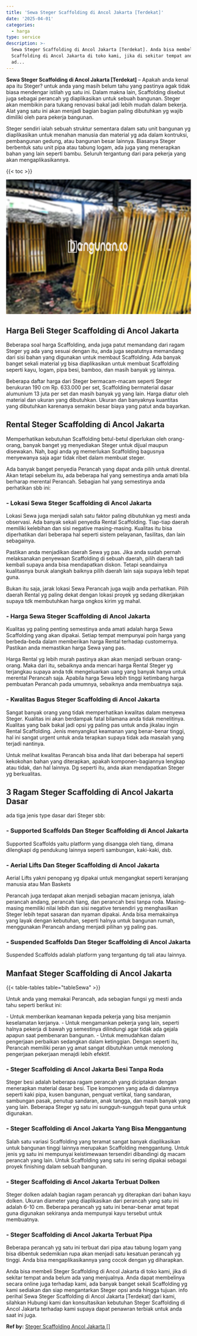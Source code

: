 ```yaml
---
title: 'Sewa Steger Scaffolding di Ancol Jakarta [Terdekat]'
date: '2025-04-01'
categories:
  - harga
type: service
description: >-
  Sewa Steger Scaffolding di Ancol Jakarta [Terdekat]. Anda bisa membeli Steger
  Scaffolding di Ancol Jakarta di toko kami, jika di sekitar tempat anda belum
  ad...
---
```


**Sewa Steger Scaffolding di Ancol Jakarta \[Terdekat\]** – Apakah anda kenal apa itu Steger? untuk anda yang masih belum tahu yang pastinya agak tidak biasa mendengar istilah yg satu ini. Dalam makna lain, Scaffolding disebut juga sebagai perancah yg diaplikasikan untuk sebuah bangunan. Steger akan membikin para tukang renovasi bakal jadi lebih mudah dalam bekerja. Alat yang satu ini akan menjadi bagian bagian paling dibutuhkan yg wajib dimiliki oleh para pekerja bangunan.

Steger sendiri ialah sebuah struktur sementara dalam satu unit bangunan yg diaplikasikan untuk menahan manusia dan material yg ada dalam kontruksi, pembangunan gedung, atau bangunan besar lainnya. Biasanya Steger berbentuk satu unit pipa atau tabung logam, ada juga yang menerapkan bahan yang lain seperti bambu. Seluruh tergantung dari para pekerja yang akan mengaplikasikannya.

{{< toc >}}

![Sewa Steger Scaffolding di Ancol Jakarta [Terdekat]](/images/sewa-scaffolding-steger-11.png)

## Harga Beli Steger Scaffolding di Ancol Jakarta

Beberapa soal harga Scaffolding, anda juga patut memandang dari ragam Steger yg ada yang sesuai dengan itu, anda juga sepatutnya memandang dari sisi bahan yang digunakan untuk membaut Scaffolding. Ada banyak banget sekali material yg bisa diaplikasikan untuk membuat Scaffolding seperti kayu, logam, pipa besi, bamboo, dan masih banyak yg lainnya.

Beberapa daftar harga dari Steger bermacam-macam seperti Steger berukuran 190 cm Rp. 633.000 per set, Scaffolding bermaterial dasar alumunium 13 juta per set dan masih banyak yg yang lain. Harga diatur oleh material dan ukuran yang dibutuhkan. Ukuran dan banyaknya kuantitas yang dibutuhkan karenanya semakin besar biaya yang patut anda bayarkan.

## Rental Steger Scaffolding di Ancol Jakarta

Memperhatikan kebutuhan Scaffolding betul-betul diperlukan oleh orang-orang, banyak banget yg menyediakan Steger untuk dijual maupun disewakan. Nah, bagi anda yg memerlukan Scaffolding bagusnya menyewanya saja agar tidak ribet dalam membuat steger.

Ada banyak banget penyedia Perancah yang dapat anda pilih untuk dirental. Akan tetapi sebelum itu, ada beberapa hal yang semestinya anda amati bila berharap merental Perancah. Sebagian hal yang semestinya anda perhatikan sbb ini:

### \- Lokasi Sewa Steger Scaffolding di Ancol Jakarta

Lokasi Sewa juga menjadi salah satu faktor paling dibutuhkan yg mesti anda observasi. Ada banyak sekali penyedia Rental Scaffolding. Tiap-tiap daerah memiliki kelebihan dan sisi negative masing-masing. Kualitas itu bisa diperhatikan dari beberapa hal seperti sistem pelayanan, fasilitas, dan lain sebagainya.

Pastikan anda menjadikan daerah Sewa yg pas. Jika anda sudah pernah melaksanakan penyewaan Scaffolding di sebuah daerah, pilih daerah tadi kembali supaya anda bisa mendapatkan diskon. Tetapi seandainya kualitasnya buruk alangkah baiknya pilih daerah lain saja supaya lebih tepat guna.

Bukan itu saja, jarak lokasi Sewa Perancah juga wajib anda perhatikan. Pilih daerah Rental yg paling dekat dengan lokasi proyek yg sedang dikerjakan supaya tdk membutuhkan harga ongkos kirim yg mahal.

### \- Harga Sewa Steger Scaffolding di Ancol Jakarta

Kualitas yg paling penting semestinya anda amati adalah harga Sewa Scaffolding yang akan dipakai. Setiap tempat mempunyai poin harga yang berbeda-beda dalam memberikan harga Rental terhadap customernya. Pastikan anda memastikan harga Sewa yang pas.

Harga Rental yg lebih murah pastinya akan akan menjadi serbuan orang-orang. Maka dari itu, sebaiknya anda mencari harga Rental Steger yg terjangkau supaya anda tdk mengeluarkan uang yang banyak hanya untuk merental Perancah saja. Apabila harga Sewa lebih tinggi ketimbang harga pembuatan Perancah pada umumnya, sebaiknya anda membuatnya saja.

### \- Kwalitas Bagus Steger Scaffolding di Ancol Jakarta

Sangat banyak orang yang tidak memperhatikan kwalitas dalam menyewa Steger. Kualitas ini akan berdampak fatal bilamana anda tidak menelitinya. Kualitas yang baik bakal jadi opsi yg paling pas untuk anda jikalau ingin Rental Scaffolding. Jenis menyangkut keamanan yang benar-benar tinggi, hal ini sangat urgent untuk anda terapkan supaya tidak ada masalah yang terjadi nantinya.

Untuk melihat kwalitas Perancah bisa anda lihat dari beberapa hal seperti kekokohan bahan yang diterapkan, apakah komponen-bagiannya lengkap atau tidak, dan hal lainnya. Dg seperti itu, anda akan mendapatkan Steger yg berkualitas.

## 3 Ragam Steger Scaffolding di Ancol Jakarta Dasar

ada tiga jenis type dasar dari Steger sbb:

### \- Supported Scaffolds Dan Steger Scaffolding di Ancol Jakarta

Supported Scaffolds yaitu platform yang disangga oleh tiang, dimana dilengkapi dg pendukung lainnya seperti sambungan, kaki-kaki, dsb.

### \- Aerial Lifts Dan Steger Scaffolding di Ancol Jakarta

Aerial Lifts yakni penopang yg dipakai untuk mengangkat seperti keranjang manusia atau Man Baskets

Perancah juga terdapat akan menjadi sebagian macam jenisnya, ialah perancah andang, perancah tiang, dan perancah besi tanpa roda. Masing-masing memiliki nilai lebih dan sisi negative tersendiri yg menghasilkan Steger lebih tepat sasaran dan nyaman dipakai. Anda bisa memakainya yang layak dengan kebutuhan, seperti halnya untuk bangunan rumah, menggunakan Perancah andang menjadi pilihan yg paling pas.

### \- Suspended Scaffolds Dan Steger Scaffolding di Ancol Jakarta

Suspended Scaffolds adalah platform yang tergantung dg tali atau lainnya.

## Manfaat Steger Scaffolding di Ancol Jakarta

{{< table-tables table="tableSewa" >}}

Untuk anda yang memakai Perancah, ada sebagian fungsi yg mesti anda tahu seperti berikut ini:

\- Untuk memberikan keamanan kepada pekerja yang bisa menjamin keselamatan kerjanya. - Untuk mengamankan pekerja yang lain, seperti halnya pekerja di bawah yg semestinya dilindungi agar tidak ada gejala apapun saat pembenaran bangunan. - Untuk memudahkan dalam pengerjaan perbaikan sedangkan dalam ketinggian. Dengan seperti itu, Perancah memiliki peran yg amat sangat dibutuhkan untuk menolong pengerjaan pekerjaan menajdi lebih efektif.

### \- Steger Scaffolding di Ancol Jakarta Besi Tanpa Roda

Steger besi adalah beberapa ragam perancah yang diciptakan dengan menerapkan material dasar besi. Tipe komponen yang ada di dalamnya seperti kaki pipa, kusen bangunan, penguat vertikal, tiang sandaran, sambungan pasak, penutup sandaran, anak tangga, dan masih banyak yang yang lain. Beberapa Steger yg satu ini sungguh-sungguh tepat guna untuk digunakan.

### \- Steger Scaffolding di Ancol Jakarta Yang Bisa Menggantung

Salah satu variasi Scaffolding yang teramat sangat banyak diaplikasikan untuk bangunan tinggi lainnya merupakan Scaffolding menggantung. Untuk jenis yg satu ini mempunyai keistimewaan tersendiri dibandingi dg macam perancah yang lain. Untuk Scaffolding yang satu ini sering dipakai sebagai proyek finishing dalam sebuah bangunan.

### \- Steger Scaffolding di Ancol Jakarta Terbuat Dolken

Steger dolken adalah bagian ragam perancah yg diterapkan dari bahan kayu dolken. Ukuran diameter yang diaplikasikan dari perancah yang satu ini adalah 6-10 cm. Beberapa perancah yg satu ini benar-benar amat tepat guna digunakan sekiranya anda mempunyai kayu tersebut untuk membuatnya.

### \- Steger Scaffolding di Ancol Jakarta Terbuat Pipa

Beberapa perancah yg satu ini terbuat dari pipa atau tabung logam yang bisa dibentuk sedemikian rupa akan menjadi satu kesatuan perancah yg tinggi. Anda bisa mengaplikasikannya yang cocok dengan yg diharapkan.

Anda bisa membeli Steger Scaffolding di Ancol Jakarta di toko kami, jika di sekitar tempat anda belum ada yang menjualnya. Anda dapat membelinya secara online juga terhadap kami, ada banyak banget sekali Scaffolding yg kami sediakan dan siap mengantarkan Steger opsi anda hingga tujuan. info perihal Sewa Steger Scaffolding di Ancol Jakarta \[Terdekat\] dari kami, silahkan Hubungi kami dan konsultasikan kebutuhan Steger Scaffolding di Ancol Jakarta terhadap kami supaya dapat penawran terbiak untuk anda saat ini juga.

**Ref by:** [Steger Scaffolding Ancol Jakarta []](https://id.wikipedia.org/wiki/Steger)
